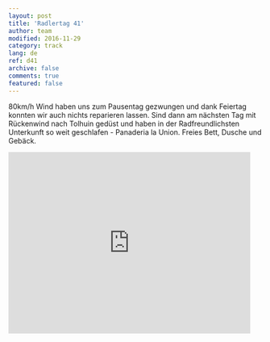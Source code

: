 ```yaml
---   
layout: post 
title: 'Radlertag 41'  
author: team 
modified: 2016-11-29
category: track 
lang: de 
ref: d41
archive: false 
comments: true 
featured: false 
--- 
```


 80km/h Wind haben uns zum Pausentag gezwungen und dank Feiertag konnten wir auch nichts reparieren lassen. Sind dann am nächsten Tag mit Rückenwind nach  Tolhuin gedüst und haben in der Radfreundlichsten Unterkunft so weit geschlafen - Panaderia la Union. Freies Bett, Dusche und Gebäck.                                                                                                                                                                                                              

<iframe width='480' height='360' src='http://track-kit.net/maps_s3/?v=embed&track=232840.gpx' frameborder='0' allowfullscreen></iframe>